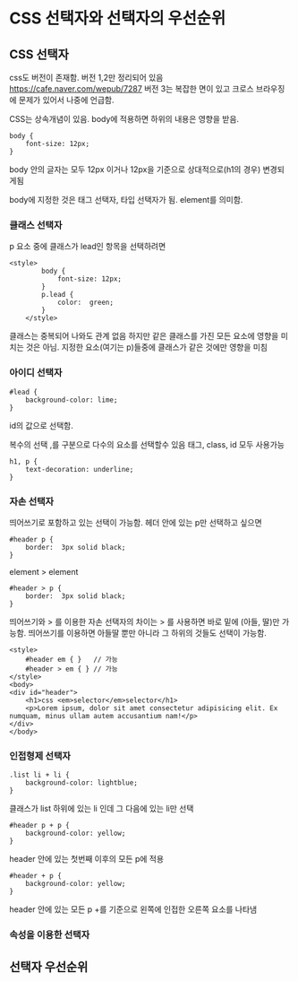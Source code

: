 # CSS 선택자와 선택자의 우선순위

## CSS 선택자
css도 버전이 존재함.
버전 1,2만 정리되어 있음
https://cafe.naver.com/wepub/7287
버전 3는 복잡한 면이 있고 크로스 브라우징에 문제가 있어서 나중에 언급함.


CSS는 상속개념이 있음.
body에 적용하면 하위의 내용은 영향을 받음.
```
body {
    font-size: 12px;
}
```
body 안의 글자는 모두 12px 이거나 12px을 기준으로 상대적으로(h1의 경우) 변경되게됨

body에 지정한 것은 태그 선택자, 타입 선택자가 됨.
element를 의미함.

### 클래스 선택자
p 요소 중에 클래스가 lead인 항목을 선택하려면
```
<style>
		body {
			font-size: 12px;
		}
		p.lead {
			color:  green;
		}
	</style>
```
클래스는 중복되어 나와도 관계 없음
하지만 같은 클래스를 가진 모든 요소에 영향을 미치는 것은 아님.
지정한 요소(여기는 p)들중에 클래스가 같은 것에만 영향을 미침

### 아이디 선택자
```
#lead {
    background-color: lime;
}
```
id의 값으로 선택함.

복수의 선택
,를 구분으로 다수의 요소를 선택할수 있음
태그, class, id 모두 사용가능
```
h1, p {
    text-decoration: underline;
}
```

### 자손 선택자
띄어쓰기로 포함하고 있는 선택이 가능함.
헤더 안에 있는 p만 선택하고 싶으면

```
#header p {
    border:  3px solid black;
}
```
element > element
```
#header > p {
    border:  3px solid black;
}
```

띄어쓰기와 &gt; 를 이용한 자손 선택자의 차이는
&gt; 를 사용하면 바로 밑에 (아들, 딸)만 가능함.
띄어쓰기를 이용하면 아들딸 뿐만 아니라 그 하위의 것들도 선택이 가능함.
```
<style>
    #header em { }   // 가능
    #header > em { } // 가능
</style>
<body>
<div id="header">
    <h1>css <em>selector</em>selector</h1>
    <p>Lorem ipsum, dolor sit amet consectetur adipisicing elit. Ex numquam, minus ullam autem accusantium nam!</p>
</div>
</body>
```

### 인접형제 선택자
```
.list li + li {
    background-color: lightblue;
}
```
클래스가 list 하위에 있는 li 인데 그 다음에 있는 li만 선택

```
#header p + p {
    background-color: yellow;
}
```
header 안에 있는 첫번째 이후의 모든 p에 적용

```
#header + p {
    background-color: yellow;
}
```
header 안에 있는 모든 p
+를 기준으로 왼쪽에 인접한 오른쪽 요소를 나타냄

### 속성을 이용한 선택자


## 선택자 우선순위
